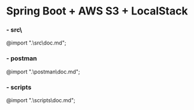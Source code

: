 # Spring Boot + AWS S3 + LocalStack

### - src\
@import ".\src\doc.md";

### - postman
@import ".\postman\doc.md";

### - scripts
@import ".\scripts\doc.md";